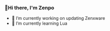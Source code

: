 ### 👋Hi there, I'm Zenpo

- 🔭 I’m currently working on updating Zenxware
- 🌱 I’m currently learning Lua
